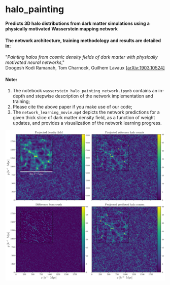 # halo_painting
**Predicts 3D halo distributions from dark matter simulations using a physically motivated Wasserstein mapping network**

#### The network architecture, training methodology and results are detailed in:  
"*Painting halos from cosmic density fields of dark matter with physically motivated neural networks*,"  
Doogesh Kodi Ramanah, Tom Charnock, Guilhem Lavaux [[arXiv:1903.10524]](https://arxiv.org/abs/1903.10524)

#### Note:  
1) The notebook `wasserstein_halo_painting_network.ipynb` contains an in-depth and stepwise description of the network implementation and training;  
2) Please cite the above paper if you make use of our code;  
3) The `network_learning_movie.mp4` depicts the network predictions for a given thick slice of dark matter density field, as a function of weight updates, and provides a visualization of the network learning progress.

<img src="visual_comparison_N500_inset.jpg" alt="Drawing" style="width: 1250px;"/>
